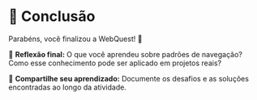 # 🏁 Conclusão
Parabéns, você finalizou a WebQuest! 🎉

📌 **Reflexão final:** O que você aprendeu sobre padrões de navegação? Como esse conhecimento pode ser aplicado em projetos reais?

📝 **Compartilhe seu aprendizado:** Documente os desafios e as soluções encontradas ao longo da atividade.
